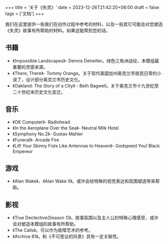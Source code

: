 +++
title = '关于《失灵》'
date = 2023-12-26T21:42:20+08:00
draft = false
tags = ['文档']
+++

我们在这里提供一些我们在创作过程中参考的材料，以及一些其它可能会对您塑造《失灵》故事有所帮助的材料。如果这能帮到您的话。<!--more-->

## 书籍
- 《Impossible Landscapes》- Dennis Detwiller。绿色三角洲战役，本模组最重要的灵感来源。
- 《There, There》-  Tommy Orange。关于现代美国加州奥克兰市居民日常的小说了，设计部分奥克兰市历史文化。
- 《Oakland: The Story of a City》 - Beth Bagwell。关于奥克兰市十九世纪至二十世纪末历史文化变迁。

## 音乐
- 《OK Computer》- Radiohead
- 《In the Aeroplane Over the Sea》- Neutral Milk Hotel
- 《Symphony No.2》- Gustav Mahler
- 《Funeral》- Arcade Fire
- 《Lift Your Skinny Fists Like Antennas to Heaven》- Godspeed You! Black Empereor

## 游戏
- 《Alan Wake》、《Alan Wake II》。或许会给特殊的视觉表达和氛围塑造带来帮助。

## 影视
- 《True Dectective(Season 1)》。故事氛围以及主人公的特殊心理感受，或许会对塑造本模组的故事有所帮助。
- 《The Calls》。可以作为故障艺术的参考。
- 《Archive 81》。和《不可思议的风景》具有一定关联性。
